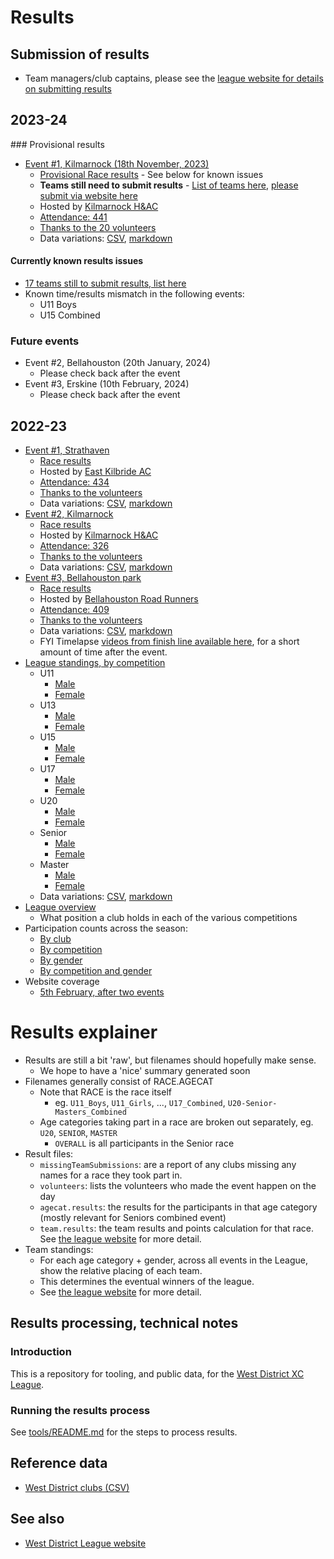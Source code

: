 # Results 

## Submission of results

* Team managers/club captains, please see the [league website for details on submitting results](https://westleague.org.uk/results/submission/)


## 2023-24


### Provisional results

* [Event #1, Kilmarnock (18th November, 2023)](https://results.westleague.org.uk/results/provisional/2023-24/1/html/)
  * [Provisional Race results](https://results.westleague.org.uk/results/provisional/2023-24/1/html/) - See below for known issues
  * **Teams still need to submit results** - [List of teams here](https://github.com/rleyton/westleague/blob/2023-24-kilmarnock-inital/results/provisional/2023-24/1/markdown/missingTeamSubmissions.md), [please submit via website here](https://westleague.org.uk/results/submission/)
  * Hosted by [Kilmarnock H&AC](http://www.kilmarnockharriers.com/)
  * [Attendance: 441](./results/provisional/2023-24/1/meta.json)
  * [Thanks to the 20 volunteers](./results/provisional/2023-24/1/html/volunteers.html)
  * Data variations: [CSV](https://github.com/rleyton/westleague/tree/main/results/provisional/2023-24/1), [markdown](https://github.com/rleyton/westleague/tree/main/results/provisional/2023-24/1/markdown/)

#### Currently known results issues

* [17 teams still to submit results, list here](https://github.com/rleyton/westleague/blob/2023-24-kilmarnock-inital/results/provisional/2023-24/1/markdown/missingTeamSubmissions.md)
* Known time/results mismatch in the following events:
  * U11 Boys 
  * U15 Combined

### Future events

* Event #2, Bellahouston (20th January, 2024)
  * Please check back after the event
* Event #3, Erskine (10th February, 2024)
  * Please check back after the event

## 2022-23

* [Event #1, Strathaven](https://results.westleague.org.uk/results/confirmed/2022-23/1/html/)
  * [Race results](https://results.westleague.org.uk/results/confirmed/2022-23/1/html/)
  * Hosted by [East Kilbride AC](http://www.ekac.org.uk/)
  * [Attendance: 434](./results/confirmed/2022-23/1/meta.json)
  * [Thanks to the volunteers](./results/confirmed/2022-23/1/html/volunteers.html)
  * Data variations: [CSV](https://github.com/rleyton/westleague/tree/main/results/confirmed/2022-23/1), [markdown](https://github.com/rleyton/westleague/tree/main/results/confirmed/2022-23/1/markdown/)
* [Event #2, Kilmarnock](https://results.westleague.org.uk/results/confirmed/2022-23/2/html/)
  * [Race results](https://results.westleague.org.uk/results/confirmed/2022-23/2/html/)
  * Hosted by [Kilmarnock H&AC](http://www.kilmarnockharriers.com/)
  * [Attendance: 326](./results/confirmed/2022-23/2/meta.json)
  * [Thanks to the volunteers](./results/confirmed/2022-23/2/html/volunteers.html)
  * Data variations: [CSV](https://github.com/rleyton/westleague/tree/main/results/confirmed/2022-23/2), [markdown](https://github.com/rleyton/westleague/tree/main/results/confirmed/2022-23/2/markdown)
* [Event #3, Bellahouston park](https://results.westleague.org.uk/results/confirmed/2022-23/3/html/)
  * [Race results](https://results.westleague.org.uk/results/confirmed/2022-23/3/html/)
  * Hosted by [Bellahouston Road Runners](https://www.bellahoustonroadrunners.co.uk/)
  * [Attendance: 409](./results/confirmed/2022-23/3/meta.json)
  * [Thanks to the volunteers](./results/confirmed/2022-23/3/html/volunteers.html)
  * Data variations: [CSV](https://github.com/rleyton/westleague/tree/main/results/confirmed/2022-23/3), [markdown](https://github.com/rleyton/westleague/tree/main/results/confirmed/2022-23/3/markdown)
  * FYI Timelapse [videos from finish line available here](https://westleague.org.uk/results/submission/#timelapse), for a short amount of time after the event.
* [League standings, by competition](https://results.westleague.org.uk/results/confirmed/2022-23/teamStandings/html)
  * U11
    * [Male](https://results.westleague.org.uk/results/confirmed/2022-23/teamStandings/html/U11_M.team.standings.html)
    * [Female](https://results.westleague.org.uk/results/confirmed/2022-23/teamStandings/html/U11_F.team.standings.html)
  * U13
    * [Male](https://results.westleague.org.uk/results/confirmed/2022-23/teamStandings/html/U13_M.team.standings.html)
    * [Female](https://results.westleague.org.uk/results/confirmed/2022-23/teamStandings/html/U13_F.team.standings.html)
  * U15
    * [Male](https://results.westleague.org.uk/results/confirmed/2022-23/teamStandings/html/U15_M.team.standings.html)
    * [Female](https://results.westleague.org.uk/results/confirmed/2022-23/teamStandings/html/U15_F.team.standings.html)
  * U17
    * [Male](https://results.westleague.org.uk/results/confirmed/2022-23/teamStandings/html/U17_M.team.standings.html)
    * [Female](https://results.westleague.org.uk/results/confirmed/2022-23/teamStandings/html/U17_F.team.standings.html)
  * U20
    * [Male](https://results.westleague.org.uk/results/confirmed/2022-23/teamStandings/html/U20_M.team.standings.html)
    * [Female](https://results.westleague.org.uk/results/confirmed/2022-23/teamStandings/html/U20_F.team.standings.html)
  * Senior
    * [Male](https://results.westleague.org.uk/results/confirmed/2022-23/teamStandings/html/SENIOR_M.team.standings.html)
    * [Female](https://results.westleague.org.uk/results/confirmed/2022-23/teamStandings/html/SENIOR_F.team.standings.html)
  * Master
    * [Male](https://results.westleague.org.uk/results/confirmed/2022-23/teamStandings/html/MASTER_M.team.standings.html)
    * [Female](https://results.westleague.org.uk/results/confirmed/2022-23/teamStandings/html/MASTER_F.team.standings.html)
  * Data variations: [CSV](https://github.com/rleyton/westleague/tree/main/results/confirmed/2022-23/teamStandings/), [markdown](https://github.com/rleyton/westleague/tree/main/results/confirmed/2022-23/teamStandings/markdown/)    
* [League overview](https://results.westleague.org.uk/results/confirmed/2022-23/teamStandings/html/club_position_summary.html)
  * What position a club holds in each of the various competitions
* Participation counts across the season:
  * [By club](https://results.westleague.org.uk/results/confirmed/2022-23/teamStandings/html/by_club.html)
  * [By competition](https://results.westleague.org.uk/results/confirmed/2022-23/teamStandings/html/by_competition.html)
  * [By gender](https://results.westleague.org.uk/results/confirmed/2022-23/teamStandings/html/by_gender.html)
  * [By competition and gender](https://results.westleague.org.uk/results/confirmed/2022-23/teamStandings/html/by_competition_gender.html)
* Website coverage
  * [5th February, after two events](https://westleague.org.uk/2023/02/05/results-standings-with-one-week-to-go-to-bellahouston/)

# Results explainer
  * Results are still a bit 'raw', but filenames should hopefully make sense. 
    * We hope to have a 'nice' summary generated soon
  * Filenames generally consist of RACE.AGECAT
    * Note that RACE is the race itself
      * eg. `U11_Boys`, `U11_Girls`, ..., `U17_Combined`, `U20-Senior-Masters_Combined`
    * Age categories taking part in a race are broken out separately, eg. `U20`, `SENIOR`, `MASTER`
      * `OVERALL` is all participants in the Senior race
  * Result files:
    * `missingTeamSubmissions`: are a report of any clubs missing any names for a race they took part in.
    * `volunteers`: lists the volunteers who made the event happen on the day
    * `agecat.results`: the results for the participants in that age category (mostly relevant for Seniors combined event)
    * `team.results`: the team results and points calculation for that race. See [the league website](https://westleague.org.uk/what-do-i-need-to-know/results-and-points-system/) for more detail.
  * Team standings:
    * For each age category + gender, across all events in the League, show the relative placing of each team.
    * This determines the eventual winners of the league.
    * See [the league website](https://westleague.org.uk/what-do-i-need-to-know/results-and-points-system/) for more detail.


## Results processing, technical notes 

### Introduction

This is a repository for tooling, and public data, for the [West District XC League](https://westleague.org.uk/).

### Running the results process

See [tools/README.md](./tools/README.md) for the steps to process results.

## Reference data

* [West District clubs (CSV)](./data/reference/clubs.csv)

## See also

* [West District League website](https://westleague.org.uk/)

